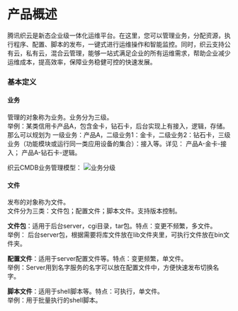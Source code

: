 # 产品概述 #
腾讯织云是新态企业级一体化运维平台。在这里，您可以管理业务，分配资源，执行程序、配置、脚本的发布，一键式进行运维操作和智能监控。同时，织云支持公有云，私有云，混合云管理，能够一站式满足企业的所有运维需求，帮助企业减少运维成本，提高效率，保障业务稳健可控的快速发展。

### 基本定义 ###

#### 业务 ####

管理的对象称为业务。业务分为三级。  
举例：某类信用卡产品A，包含金卡，钻石卡，后台实现上有接入，逻辑，存储。那么可以规划为 一级业务：产品A，二级业务1：金卡，二级业务2：钻石卡，三级业务（功能模块或运行同一类应用设备的集合）：接入等。详见： 
产品A-金卡-接入；
产品A-钻石卡-逻辑。  

织云CMDB业务管理模型：
![业务分级](http://i.imgur.com/IrNshvq.png)

#### 文件 ####

发布的对象称为文件。  
文件分为三类：文件包；配置文件；脚本文件。支持版本控制。

**文件包**：适用于后台server，cgi目录，tar包。特点：变更不频繁，多文件。  
举例： 后台server包，根据需要将库文件放在lib文件夹里，可执行文件放在bin文件夹。

**配置文件**：适用于server配置文件等。特点：变更频繁，单文件。  
举例：Server用到名字服务的名字可以放在配置文件中，方便快速发布切换名字。

**脚本文件**：适用于shell脚本等。特点：可执行，单文件。   
举例：用于批量执行的shell脚本。
